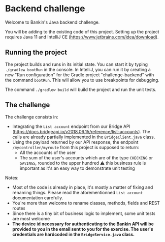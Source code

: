 # Backend challenge
Welcome to Bankin's Java backend challenge.

You will be adding to the existing code of this project. Setting up the project requires Java 11 and IntelliJ CE (https://www.jetbrains.com/idea/download).

## Running the project
The project builds and runs in its initial state. You can start it by typing `./gradlew bootRun` in the console. In IntelliJ, you can run it by creating a new "Run configuration" for the Gradle project "challenge-backend" with the command `bootRun`. This will allow you to use breakpoints for debugging.

The command `./gradlew build` will build the project and run the unit tests.

## The challenge
The challenge consists in: 
* Integrating the `List account` endpoint from our Bridge API (https://docs.bridgeapi.io/v2018.06.15/reference/list-accounts). The calls are already partially implemented in the `BridgeClient.java` class.
* Using the payload returned by our API response, the endpoint `/mycontroller/myroute` from this project is supposed to return:
  * All the accounts of the user
  * The sum of the user's accounts which are of the type `CHECKING` or `SAVINGS`, rounded to the upper hundred 
⚠️ this business rule is important as it's an easy way to demonstrate unit testing

Notes:
* Most of the code is already in place, it's mostly a matter of fixing and renaming things. Please read the aforementionned `List account` documentation carefully.
* You're more than welcome to rename classes, methods, fields and REST routes
* Since there is a tiny bit of business logic to implement, some unit tests are most welcome
* **The device id necessary for authenticating to the Bankin API will be provided to you in the email sent to you for the exercise. The user's credentials are hardcoded in the `BridgeService.java` class.**
